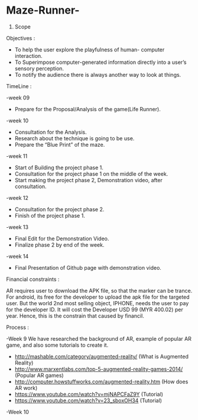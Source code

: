 # Maze-Runner-

1. Scope

Objectives :

- To help the user explore the playfulness of human- computer interaction.
- To Superimpose computer-generated information directly into a user’s sensory perception.
- To notify the audience there is always another way to look at things.

TimeLine :

-week 09
- Prepare for the Proposal/Analysis of the game(Life Runner).

-week 10
- Consultation for the Analysis.
- Research about the technique is going to be use.
- Prepare the “Blue Print” of the maze.

-week 11 
- Start of Building the project phase 1.
- Consultation for the project phase 1 on the middle of the week.
- Start making the project phase 2, Demonstration video, after consultation.

-week 12
- Consultation for the project phase 2.
- Finish of the project phase 1.

-week 13
- Final Edit for the Demonstration Video.
- Finalize phase 2 by end of the week.

-week 14
- Final Presentation of Github page with demonstration video.


Financial constraints : 

AR requires user to download the APK file, so that the marker can be trance. For android, its free for the developer to upload the apk file for the targeted user. But the world 2nd most selling object, IPHONE, needs the user to pay for the developer ID. It will cost the Developer USD 99 (MYR 400.02) per year. Hence, this is the constrain that caused by financil.


Process :

-Week 9
We have researched the background of AR, example of popular AR game, and also some tutorials to create it. 
- http://mashable.com/category/augmented-reality/                                    (What is Augmented Reality)
- http://www.marxentlabs.com/top-5-augmented-reality-games-2014/                     (Popular AR games)
- http://computer.howstuffworks.com/augmented-reality.htm                            (How does AR work) 
- https://www.youtube.com/watch?v=mjNAPCFaZ9Y			                                 (Tutorial)
- https://www.youtube.com/watch?v=23_sboxOH34                                        (Tutorial)

-Week 10

